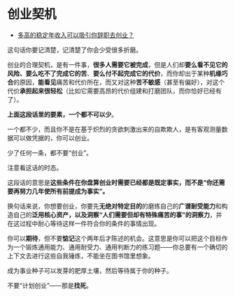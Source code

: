 # 创业契机

- [多高的稳定年收入可以吸引你辞职去创业？](https://www.zhihu.com/question/461040377/answer/1910187165)
  

这句话你要记清楚，记清楚了你会少受很多折磨。

创业的合理契机，是有一件事，**很多人需要它被完成**，但是人们却**要么看不见它的风险、要么吃不了完成它的苦**、**要么付不起完成它的代价**，而你却出于某种**机缘巧合**的原因，**能看见**痛苦和代价所在，而又对这种**苦不敏感**（甚至有偏好），对这个代价**承担起来很轻松**（比如它需要高昂的代价组建和打磨团队，而你恰好已经有了）。

**上面这段话里的要素，一个都不可以少**。

一个都不少，而且你不是在基于炽烈的贪欲刺激出来的自欺欺人，是有客观测量数据可以做凭据的，你可以创业。

少了任何一条，都不要“创业”。

注意看这话的时态。

这段话的意思是**这些条件在你盘算创业时需要已经都是既定事实，而不是“你还需要再努力几年使所有前提成为事实”。**

换句话来说，你想要创业，你要先**无绝对特定目的**的磨练自己的**广谱耐受能力**和构造自己的**泛用核心资产，以及洞察“人们需要但却有特殊痛苦的事”的洞察力**，并在这过程中耐心等待这样一件符合你的条件的事情出现。

你可以**期待**，但不要**惦记**这个两年后才陈述的机会。这意思是你可以把这个目标作为一个锻炼通用能力、通用耐受力、通用判断力的练习题——你总要有一个确切的上下文去进行这些自我锤炼，不能坐在图书馆里想象。

成为事业种子可以发芽的肥厚土壤，然后等待属于你的种子。

不要“计划创业”——那是**找死**。